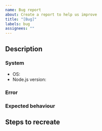 ```yaml
---
name: Bug report
about: Create a report to help us improve
title: "[Bug]"
labels: bug
assignees: ""
---
```


## Description

<!-- Please provide details. -->

### System

- OS:
- Node.js version:

### Error

<!-- Please include Exception or full traceback. -->

### Expected behaviour

<!-- Please describe the expected behavior and results. -->

## Steps to recreate

<!-- How can I reproduce the error? -->
